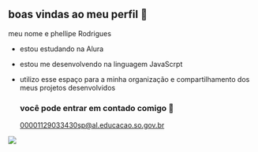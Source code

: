 ## boas vindas ao meu perfil 🩵

meu nome e phellipe Rodrigues

- estou estudando na Alura
- estou me desenvolvendo na linguagem JavaScrpt
- utilizo esse espaço para a minha organização e compartilhamento dos meus projetos desenvolvidos

  ### você pode entrar em contado comigo 📧

  00001129033430sp@al.educacao.so.gov.br

![](https://media.tenor.com/QAIGME2QHqkAAAAi/capoo-gaming.gif)
